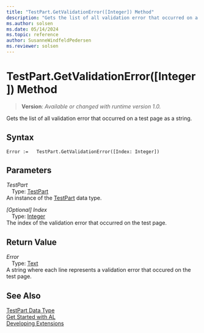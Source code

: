 ```yaml
---
title: "TestPart.GetValidationError([Integer]) Method"
description: "Gets the list of all validation error that occurred on a test page as a string."
ms.author: solsen
ms.date: 05/14/2024
ms.topic: reference
author: SusanneWindfeldPedersen
ms.reviewer: solsen
---
```

[//]: # (START>DO_NOT_EDIT)
[//]: # (IMPORTANT:Do not edit any of the content between here and the END>DO_NOT_EDIT.)
[//]: # (Any modifications should be made in the .xml files in the ModernDev repo.)
# TestPart.GetValidationError([Integer]) Method
> **Version**: _Available or changed with runtime version 1.0._

Gets the list of all validation error that occurred on a test page as a string.


## Syntax
```AL
Error :=   TestPart.GetValidationError([Index: Integer])
```
## Parameters
*TestPart*  
&emsp;Type: [TestPart](testpart-data-type.md)  
An instance of the [TestPart](testpart-data-type.md) data type.  

*[Optional] Index*  
&emsp;Type: [Integer](../integer/integer-data-type.md)  
The index of the validation error that occurred on the test page.  


## Return Value
*Error*  
&emsp;Type: [Text](../text/text-data-type.md)  
A string where each line represents a validation error that occured on the test page.


[//]: # (IMPORTANT: END>DO_NOT_EDIT)
## See Also
[TestPart Data Type](testpart-data-type.md)  
[Get Started with AL](../../devenv-get-started.md)  
[Developing Extensions](../../devenv-dev-overview.md)